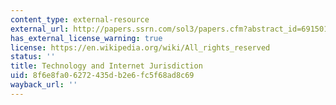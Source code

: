 ```yaml
---
content_type: external-resource
external_url: http://papers.ssrn.com/sol3/papers.cfm?abstract_id=691501
has_external_license_warning: true
license: https://en.wikipedia.org/wiki/All_rights_reserved
status: ''
title: Technology and Internet Jurisdiction
uid: 8f6e8fa0-6272-435d-b2e6-fc5f68ad8c69
wayback_url: ''
---
```

